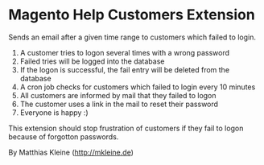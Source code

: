 Magento Help Customers Extension
======================

Sends an email after a given time range to customers which failed to login.

1. A customer tries to logon several times with a wrong password
2. Failed tries will be logged into the database
3. If the logon is successful, the fail entry will be deleted from the database
4. A cron job checks for customers which failed to login every 10 minutes
5. All customers are informed by mail that they failed to logon
6. The customer uses a link in the mail to reset their password
7. Everyone is happy :)

This extension should stop frustration of customers if they fail to logon because of forgotton passwords.

By Matthias Kleine (http://mkleine.de)
